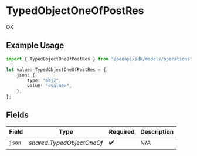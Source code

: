 # TypedObjectOneOfPostRes

OK

## Example Usage

```typescript
import { TypedObjectOneOfPostRes } from "openapi/sdk/models/operations";

let value: TypedObjectOneOfPostRes = {
    json: {
        type: "obj2",
        value: "<value>",
    },
};
```

## Fields

| Field                     | Type                      | Required                  | Description               |
| ------------------------- | ------------------------- | ------------------------- | ------------------------- |
| `json`                    | *shared.TypedObjectOneOf* | :heavy_check_mark:        | N/A                       |